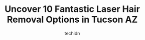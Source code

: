 ---
layout: ampstory
image: https://i0.wp.com/www.depkes.org/wp-content/uploads/2023/06/laser-hair-removal-0-in-tucson-az-1685789949.jpeg?resize=640,853
author: techidn
featured: false
description: Discover the impressive array of Laser Hair Removal options in Tucson AZ, where you can find 10 of the largest Laser Hair Removal establishments in the area. From renowned classics to hidden
title: Uncover 10 Fantastic Laser Hair Removal Options in Tucson AZ
cover:
   title: Uncover 10 Fantastic Laser Hair Removal Options in Tucson AZ
   subtitle: Rickpate
   background: https://www.depkes.org/wp-content/uploads/2023/06/laser-hair-removal-0-in-tucson-az-1685789949.jpeg

pages: 
 - layout: thirds
   top: <h1>#1 Ideal Image</h1>
   bottom: "<p>The staff and the location are perfectly fine, and why I would give them 2 stars just for that. However, the pricing has become insane. I signed up back in 2020 with full</p>"
   background: https://www.depkes.org/wp-content/uploads/2023/06/laser-hair-removal-1-in-tucson-az-1685789951.jpeg
   backgroundblur: true
 - layout: thirds
   top: <h1>#2 European Wax Center</h1>
   bottom: "<p>Great experience every time! Super friendly staff! I even followed my wax specialist Breanna when she moved locations because she is so good!! Consistent great waxing eve</p>"
   background: https://www.depkes.org/wp-content/uploads/2023/06/laser-hair-removal-2-in-tucson-az-1685789951.jpeg
   cta:
      link: https://www.depkes.org/blog/uncover-10-fantastic-laser-hair-removal-options-in-tucson-az/
      text: Uncover 10 Fantastic Laser Hair Removal Options in Tucson AZ
 - layout: thirds
   top: <h1>#3 LaserAway</h1>
   bottom: "<p>2905 E Skyline Dr Suite 252, Tucson, AZ 85718, United States</p>"
   background: https://www.depkes.org/wp-content/uploads/2023/06/laser-hair-removal-3-in-tucson-az-1685789952.jpeg
   cta:
      link: https://www.depkes.org/blog/uncover-10-fantastic-laser-hair-removal-options-in-tucson-az/
      text: Uncover 10 Fantastic Laser Hair Removal Options in Tucson AZ
 - layout: thirds
   top: <h1>#4 Simplicity Laser</h1>
   bottom: "<p>2920 N Swan Rd #119, Tucson, AZ 85712, United States</p>"
   background: https://images.unsplash.com/photo-1632260260864-caf7fde5ec36?ixlib=rb-4.0.3&ixid=MnwxMjA3fDB8MHxwaG90by1wYWdlfHx8fGVufDB8fHx8&auto=format&fit=crop&w=640&h=853&q=80
   cta:
      link: https://www.depkes.org/blog/uncover-10-fantastic-laser-hair-removal-options-in-tucson-az/
      text: Uncover 10 Fantastic Laser Hair Removal Options in Tucson AZ
 - layout: thirds
   top: <h1>#5 Skin Appeal</h1>
   bottom: "<p>1700 E Fort Lowell Rd STE 101, Tucson, AZ 85719, United States</p>"
   background: https://images.unsplash.com/photo-1604871000636-074fa5117945?ixlib=rb-4.0.3&ixid=MnwxMjA3fDB8MHxwaG90by1wYWdlfHx8fGVufDB8fHx8&auto=format&fit=crop&w=640&h=853&q=80
   cta:
      link: https://www.depkes.org/blog/uncover-10-fantastic-laser-hair-removal-options-in-tucson-az/
      text: Uncover 10 Fantastic Laser Hair Removal Options in Tucson AZ
 - layout: thirds
   top: <h1>#6 Milan Laser Hair Removal</h1>
   bottom: "<p>4280 N Oracle Rd Suite 160, Tucson, AZ 85705, United States</p>"
   background: https://images.unsplash.com/photo-1557672172-298e090bd0f1?ixlib=rb-4.0.3&ixid=MnwxMjA3fDB8MHxwaG90by1wYWdlfHx8fGVufDB8fHx8&auto=format&fit=crop&w=640&h=853&q=80
   cta:
      link: https://www.depkes.org/blog/uncover-10-fantastic-laser-hair-removal-options-in-tucson-az/
      text: Uncover 10 Fantastic Laser Hair Removal Options in Tucson AZ
 - layout: thirds
   top: <h1>#7 El Con Health & Wellness Center</h1>
   bottom: "<p>3402 E Broadway Blvd, Tucson, AZ 85716, United States</p>"
   background: https://images.unsplash.com/photo-1549241520-425e3dfc01cb?ixlib=rb-4.0.3&ixid=MnwxMjA3fDB8MHxwaG90by1wYWdlfHx8fGVufDB8fHx8&auto=format&fit=crop&w=640&h=853&q=80
   cta:
      link: https://www.depkes.org/blog/uncover-10-fantastic-laser-hair-removal-options-in-tucson-az/
      text: Uncover 10 Fantastic Laser Hair Removal Options in Tucson AZ
 - layout: thirds
   middle: Continue reading...
   background: https://images.unsplash.com/photo-1509114397022-ed747cca3f65?ixlib=rb-4.0.3&ixid=MnwxMjA3fDB8MHxwaG90by1wYWdlfHx8fGVufDB8fHx8&auto=format&fit=crop&w=640&h=853&q=80
   cta:
      link: https://www.depkes.org/blog/uncover-10-fantastic-laser-hair-removal-options-in-tucson-az/
      text: Uncover 10 Fantastic Laser Hair Removal Options in Tucson AZ
      
---